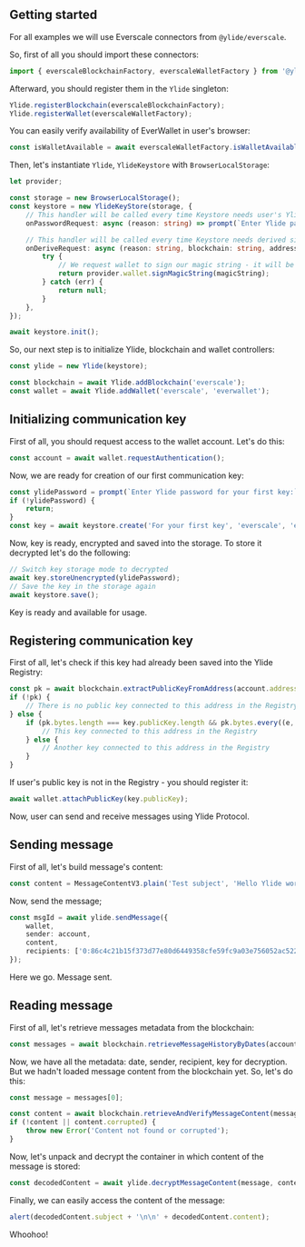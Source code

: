 ## Getting started

For all examples we will use Everscale connectors from `@ylide/everscale`.

So, first of all you should import these connectors:

```ts
import { everscaleBlockchainFactory, everscaleWalletFactory } from '@ylide/everscale';
```

Afterward, you should register them in the `Ylide` singleton:

```ts
Ylide.registerBlockchain(everscaleBlockchainFactory);
Ylide.registerWallet(everscaleWalletFactory);
```

You can easily verify availability of EverWallet in user's browser:

```ts
const isWalletAvailable = await everscaleWalletFactory.isWalletAvailable();
```

Then, let's instantiate `Ylide`, `YlideKeystore` with `BrowserLocalStorage`:

```ts
let provider;

const storage = new BrowserLocalStorage();
const keystore = new YlideKeyStore(storage, {
	// This handler will be called every time Keystore needs user's Ylide password
	onPasswordRequest: async (reason: string) => prompt(`Enter Ylide password for ${reason}:`),

	// This handler will be called every time Keystore needs derived signature of user's Ylide password
	onDeriveRequest: async (reason: string, blockchain: string, address: string, magicString: string) => {
		try {
			// We request wallet to sign our magic string - it will be used for generation of communication private key
			return provider.wallet.signMagicString(magicString);
		} catch (err) {
			return null;
		}
	},
});

await keystore.init();
```

So, our next step is to initialize Ylide, blockchain and wallet controllers:

```ts
const ylide = new Ylide(keystore);

const blockchain = await Ylide.addBlockchain('everscale');
const wallet = await Ylide.addWallet('everscale', 'everwallet');
```

## Initializing communication key

First of all, you should request access to the wallet account. Let's do this:

```ts
const account = await wallet.requestAuthentication();
```

Now, we are ready for creation of our first communication key:

```ts
const ylidePassword = prompt(`Enter Ylide password for your first key:`);
if (!ylidePassword) {
	return;
}
const key = await keystore.create('For your first key', 'everscale', 'everwallet', account.address, ylidePassword);
```

Now, key is ready, encrypted and saved into the storage. To store it decrypted let's do the following:

```ts
// Switch key storage mode to decrypted
await key.storeUnencrypted(ylidePassword);
// Save the key in the storage again
await keystore.save();
```

Key is ready and available for usage.

## Registering communication key

First of all, let's check if this key had already been saved into the Ylide Registry:

```ts
const pk = await blockchain.extractPublicKeyFromAddress(account.address);
if (!pk) {
	// There is no public key connected to this address in the Registry
} else {
	if (pk.bytes.length === key.publicKey.length && pk.bytes.every((e, idx) => e === key.publicKey[idx])) {
		// This key connected to this address in the Registry
	} else {
		// Another key connected to this address in the Registry
	}
}
```

If user's public key is not in the Registry - you should register it:

```ts
await wallet.attachPublicKey(key.publicKey);
```

Now, user can send and receive messages using Ylide Protocol.

## Sending message

First of all, let's build message's content:

```ts
const content = MessageContentV3.plain('Test subject', 'Hello Ylide world :)');
```

Now, send the message;

```ts
const msgId = await ylide.sendMessage({
	wallet,
	sender: account,
	content,
	recipients: ['0:86c4c21b15f373d77e80d6449358cfe59fc9a03e756052ac52258d8dd0ceb977'],
});
```

Here we go. Message sent.

## Reading message

First of all, let's retrieve messages metadata from the blockchain:

```ts
const messages = await blockchain.retrieveMessageHistoryByDates(account.address);
```

Now, we have all the metadata: date, sender, recipient, key for decryption. But we hadn't loaded message content from the blockchain yet. So, let's do this:

```ts
const message = messages[0];

const content = await blockchain.retrieveAndVerifyMessageContent(message);
if (!content || content.corrupted) {
	throw new Error('Content not found or corrupted');
}
```

Now, let's unpack and decrypt the container in which content of the message is stored:

```ts
const decodedContent = await ylide.decryptMessageContent(message, content, account.address);
```

Finally, we can easily access the content of the message:

```ts
alert(decodedContent.subject + '\n\n' + decodedContent.content);
```

Whoohoo!
